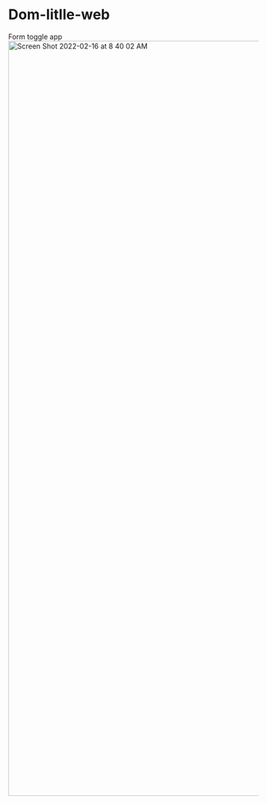 # Dom-litlle-web
Form toggle app
<img width="1519" alt="Screen Shot 2022-02-16 at 8 40 02 AM" src="https://user-images.githubusercontent.com/65924250/154168711-100892ba-a033-4544-8611-079ccc4485d9.png">
